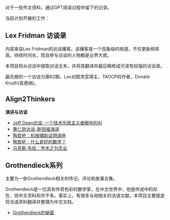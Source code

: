 对于一些外文资料，通过GPT阅读过程中留下的记录。

当前计划开展的工作：

## Lex Fridman 访谈录

内容来自Lex Fridman的访谈播客。该播客是一个现象级的频道，不仅更新频率高，持续时间长，而且参与访谈的人物都是业界大佬。

本项目将从访谈中提取对话文本，并将其翻译并最后精修成可读性较强的访谈录。

最先做的一个访谈为第62期，Lex对图灵奖得主，TAOCP的作者，Donald Knuth(高德纳)。



## Align2Thinkers

**演讲与访谈**
- [Jeff Dean访谈: 一个技术乐观主义者眼中的AI](Align2Thinkers/JeffDean/一个技术乐观主义者眼中的AI%20-%20Jeff%20Dean访谈.md)
- [黄仁勋访谈-斯坦福演讲](Align2Thinkers/Jensen_Huang_Stanford.md)
- [陶哲轩：机械辅助证明讲座](Align2Thinkers/TerenceTao/Terence_Tao_MAP.md)
- [陶哲轩：什么是好的数学？](Align2Thinkers/TerenceTao/Terence_Tao_Good_Math.md)
- [马克斯·韦伯：学术之为志业](Align2Thinkers/MaxWebber/学术之为志业.md)

## Grothendieck系列

主要为一些Grothendieck相关的传记、评论和故事合集。

Grothendieck是一位具有传奇色彩的数学家，在中文世界中，他是传说中的存在，但中文资料却并不多。事实上，有很多与他相关的法语文献。本项目主要就是将法语资料翻译并整理为中文文档。

- [Grothendieck的秘密](Align2Thinkers/Grothendieck/Grothendieck的秘密.md)


